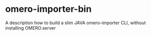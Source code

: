 # omero-importer-bin
A description how to build a slim JAVA omero-importer CLI, without installing OMERO.server
